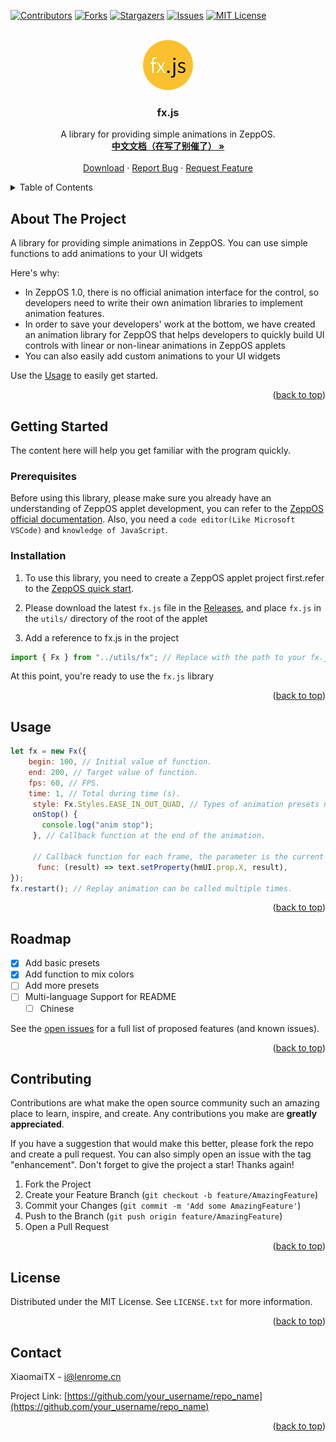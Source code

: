 <a name="readme-top"></a>


[![Contributors][contributors-shield]][contributors-url]
[![Forks][forks-shield]][forks-url]
[![Stargazers][stars-shield]][stars-url]
[![Issues][issues-shield]][issues-url]
[![MIT License][license-shield]][license-url]

<br />
<div align="center">
  <a href="https://github.com/XiaomaiTX/zeppos-fx">
    <img src="fx.js.png" alt="Logo" width="80" height="80">
  </a>

  <h3 align="center">fx.js</h3>

  <p align="center">
    A library for providing simple animations in ZeppOS. 
    <br />
    <a href="https://github.com/XiaomaiTX/zeppos-fx/blob/master/README_zh-CN.md"><strong>中文文档（在写了别催了） »</strong></a>
    <br />
    <br />
    <a href="https://github.com/XiaomaiTX/zeppos-fx/releases">Download</a>
    ·
    <a href="https://github.com/XiaomaiTX/zeppos-fx/issues">Report Bug</a>
    ·
    <a href="https://github.com/XiaomaiTX/zeppos-fx/issues">Request Feature</a>
  </p>
</div>

<details>
  <summary>Table of Contents</summary>
  <ol>
    <li>
      <a href="#about-the-project">About The fx.js</a>
    </li>
    <li>
      <a href="#getting-started">Getting Started</a>
      <ul>
        <li><a href="#prerequisites">Prerequisites</a></li>
        <li><a href="#installation">Installation</a></li>
      </ul>
    </li>
    <li><a href="#usage">Usage</a></li>
    <li><a href="#roadmap">Roadmap</a></li>
    <li><a href="#contributing">Contributing</a></li>
    <li><a href="#license">License</a></li>
    <li><a href="#contact">Contact</a></li>
  </ol>
</details>


## About The Project

A library for providing simple animations in ZeppOS. 
You can use simple functions to add animations to your UI widgets


Here's why:

- In ZeppOS 1.0, there is no official animation interface for the control, so developers need to write their own animation libraries to implement animation features.
- In order to save your developers' work at the bottom, we have created an animation library for ZeppOS that helps developers to quickly build UI controls with linear or non-linear animations in ZeppOS applets
- You can also easily add custom animations to your UI widgets

Use the <a href="#usage">Usage</a> to easily get started.

<p align="right">(<a href="#readme-top">back to top</a>)</p>


## Getting Started

The content here will help you get familiar with the program quickly.

### Prerequisites

Before using this library, please make sure you already have an understanding of ZeppOS applet development, you can refer to the [ZeppOS official documentation](https://docs.zepp.com/docs/intro/).
Also, you need a `code editor(Like Microsoft VSCode)` and `knowledge of JavaScript`.

### Installation

1. To use this library, you need to create a ZeppOS applet project first.refer to the [ZeppOS quick start](https://docs.zepp.com/docs/guides/quick-start/).

2. Please download the latest `fx.js` file in the [Releases](https://github.com/XiaomaiTX/zeppos-fx/releases), and place `fx.js` in the `utils/` directory of the root of the applet

3. Add a reference to fx.js in the project

```js
import { Fx } from "../utils/fx"; // Replace with the path to your fx.js
```

At this point, you're ready to use the `fx.js` library

<p align="right">(<a href="#readme-top">back to top</a>)</p>


## Usage

```js
let fx = new Fx({
    begin: 100, // Initial value of function.
    end: 200, // Target value of function. 
    fps: 60, // FPS. 
    time: 1, // Total during time (s). 
     style: Fx.Styles.EASE_IN_OUT_QUAD, // Types of animation presets used, seeing @Fx.Style. 
     onStop() {
       console.log("anim stop");
     }, // Callback function at the end of the animation. 

     // Callback function for each frame, the parameter is the current function value, the value range is [begin, end]
      func: (result) => text.setProperty(hmUI.prop.X, result),
});
fx.restart(); // Replay animation can be called multiple times. 
```

<p align="right">(<a href="#readme-top">back to top</a>)</p>


## Roadmap

- [x] Add basic presets
- [x] Add function to mix colors
- [ ] Add more presets
- [ ] Multi-language Support for README
  - [ ] Chinese

See the [open issues](https://github.com/XiaomaiTX/zeppos-fx/issues) for a full list of proposed features (and known issues).

<p align="right">(<a href="#readme-top">back to top</a>)</p>


## Contributing

Contributions are what make the open source community such an amazing place to learn, inspire, and create. Any contributions you make are **greatly appreciated**.

If you have a suggestion that would make this better, please fork the repo and create a pull request. You can also simply open an issue with the tag "enhancement".
Don't forget to give the project a star! Thanks again!

1. Fork the Project
2. Create your Feature Branch (`git checkout -b feature/AmazingFeature`)
3. Commit your Changes (`git commit -m 'Add some AmazingFeature'`)
4. Push to the Branch (`git push origin feature/AmazingFeature`)
5. Open a Pull Request

<p align="right">(<a href="#readme-top">back to top</a>)</p>


## License

Distributed under the MIT License. See `LICENSE.txt` for more information.

<p align="right">(<a href="#readme-top">back to top</a>)</p>


## Contact

XiaomaiTX - i@lenrome.cn

Project Link: [https://github.com/your_username/repo_name](https://github.com/your_username/repo_name)

<p align="right">(<a href="#readme-top">back to top</a>)</p>


[contributors-shield]: https://img.shields.io/github/contributors/XiaomaiTX/zeppos-fx.svg?style=for-the-badge
[contributors-url]: https://github.com/XiaomaiTX/zeppos-fx/graphs/contributors
[forks-shield]: https://img.shields.io/github/forks/XiaomaiTX/zeppos-fx.svg?style=for-the-badge
[forks-url]: https://github.com/XiaomaiTX/zeppos-fx/network/members
[stars-shield]: https://img.shields.io/github/stars/XiaomaiTX/zeppos-fx.svg?style=for-the-badge
[stars-url]: https://github.com/XiaomaiTX/zeppos-fx/stargazers
[issues-shield]: https://img.shields.io/github/issues/XiaomaiTX/zeppos-fx.svg?style=for-the-badge
[issues-url]: https://github.com/XiaomaiTX/zeppos-fx/issues
[license-shield]: https://img.shields.io/github/license/XiaomaiTX/zeppos-fx.svg?style=for-the-badge
[license-url]: https://github.com/XiaomaiTX/zeppos-fx/blob/master/LICENSE.txt
